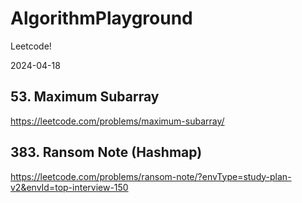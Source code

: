 # AlgorithmPlayground
Leetcode!

2024-04-18

## 53. Maximum Subarray

https://leetcode.com/problems/maximum-subarray/

## 383. Ransom Note (Hashmap)

https://leetcode.com/problems/ransom-note/?envType=study-plan-v2&envId=top-interview-150